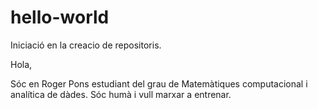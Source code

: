 # hello-world
Iniciació en la creacio de repositoris.

Hola,

Sóc en Roger Pons estudiant del grau de Matemàtiques computacional i analítica de dàdes. Sóc humà i vull marxar a entrenar. 
